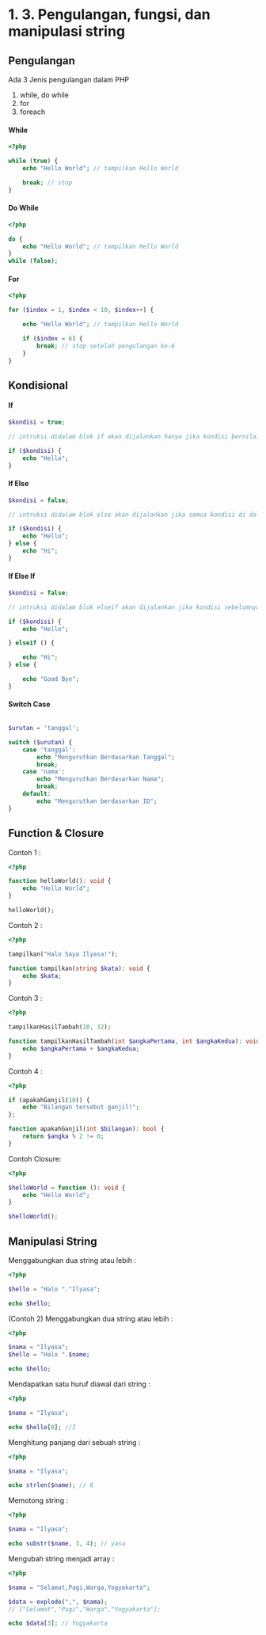 # 1. 3. Pengulangan, fungsi, dan manipulasi string

## Pengulangan

Ada 3 Jenis pengulangan dalam PHP
1. while, do while
2. for
3. foreach

#### While
```php
<?php

while (true) {
    echo "Hello World"; // tampilkan Hello World

    break; // stop
}

```

#### Do While
```php
<?php

do {
    echo "Hello World"; // tampilkan Hello World
} 
while (false);

```

#### For
```php
<?php

for ($index = 1, $index < 10, $index++) {

    echo "Hello World"; // tampilkan Hello World

    if ($index = 6) {
        break; // stop setelah pengulangan ke-6
    }
} 

```

## Kondisional

#### If

```php
$kondisi = true;

// intruksi didalam blok if akan dijalankan hanya jika kondisi bernilai

if ($kondisi) {
    echo "Hello";
}

```

#### If Else

```php
$kondisi = false;

// intruksi didalam blok else akan dijalankan jika semua kondisi di dalam if bernilai false

if ($kondisi) {
    echo "Hello";
} else {
    echo "Hi";
}

```


#### If Else If

```php
$kondisi = false;

// intruksi didalam blok elseif akan dijalankan jika kondisi sebelumnya bernilai false

if ($kondisi) {
    echo "Hello";

} elseif () {

    echo "Hi";
} else {

    echo "Good Bye";
}

```


#### Switch Case

```php

$urutan = 'tanggal';

switch ($urutan) {
    case 'tanggal': 
        echo "Mengurutkan Berdasarkan Tanggal";
        break;
    case 'nama':
        echo "Mengurutkan Berdasarkan Nama";
        break;
    default:
        echo "Mengurutkan berdasarkan ID";
}

```


## Function & Closure
Contoh 1 : 
```php
<?php

function helloWorld(): void {
    echo "Hello World";
}

helloWorld();
```
Contoh 2 : 
```php
<?php

tampilkan("Halo Saya Ilyasa!");

function tampilkan(string $kata): void {
    echo $kata;
}

```

Contoh 3 : 
```php
<?php

tampilkanHasilTambah(10, 32);

function tampilkanHasilTambah(int $angkaPertama, int $angkaKedua): void {
    echo $angkaPertama + $angkaKedua;
}

```
Contoh 4 : 
```php
<?php

if (apakahGanjil(10)) {
    echo "Bilangan tersebut ganjil!";
};

function apakahGanjil(int $bilangan): bool {
    return $angka % 2 != 0;
}

```

Contoh Closure:
```php
<?php

$helloWorld = function (): void {
    echo "Hello World";
}

$helloWorld();
```


## Manipulasi String
Menggabungkan dua string atau lebih :
```php
<?php

$hello = "Halo "."Ilyasa";

echo $hello;

```
(Contoh 2) Menggabungkan dua string atau lebih :
```php
<?php

$nama = "Ilyasa";
$hello = "Halo ".$name;

echo $hello;

```

Mendapatkan satu huruf diawal dari string :
```php
<?php

$nama = "Ilyasa";

echo $hello[0]; //I

```

Menghitung panjang dari sebuah string :
```php
<?php

$nama = "Ilyasa";

echo strlen($name); // 6

```
Memotong string :
```php
<?php

$nama = "Ilyasa";

echo substr($name, 3, 4); // yasa

```

Mengubah string menjadi array :
```php
<?php

$nama = "Selamat,Pagi,Warga,Yogyakarta";

$data = explode(",", $nama); 
// ["Selamat","Pagi","Warga","Yogyakarta"];

echo $data[3]; // Yogyakarta

```